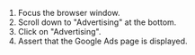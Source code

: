 1. Focus the browser window.
2. Scroll down to "Advertising" at the bottom.
3. Click on "Advertising".
4. Assert that the Google Ads page is displayed.